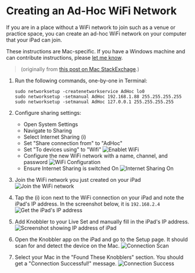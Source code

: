 # Creating an Ad-Hoc WiFi Network

If you are in a place without a WiFi network to join such as a venue or practice space, you can create an ad-hoc WiFi network on your computer that your iPad can join.

These instructions are Mac-specific. If you have a Windows machine and can contribute instructions, please [let me know](mailto:zack@steinkamp.us).

> (originally from [this post on Mac StackExchage](https://apple.stackexchange.com/questions/464557/how-to-create-computer-to-computer-network-on-macos-sonoma-2023).)

1. Run the following commands, one-by-one in Terminal:

   ```
   sudo networksetup -createnetworkservice AdHoc lo0
   sudo networksetup -setmanual AdHoc 192.168.1.88 255.255.255.255
   sudo networksetup -setmanual AdHoc 127.0.0.1 255.255.255.255
   ```

2. Configure sharing settings:

   - Open System Settings
   - Navigate to Sharing
   - Select Internet Sharing (i)
   - Set "Share connection from" to "AdHoc"
   - Set "To devices using" to "Wifi"
     ![Enablet WiFi](images/wifi-adhoc/enable-wifi.png)
   - Configure the new WiFi network with a name, channel, and password
     ![WiFi Configuration](images/wifi-adhoc/config-wifi.png)
   - Ensure Internet Sharing is switched On
     ![Internet Sharing On](images/wifi-adhoc/wifi-enabled.png)

3. Join the WiFi network you just created on your iPad
   ![Join the WiFi network](images/wifi-adhoc/join-wifi.png)

4. Tap the (i) icon next to the WiFi connection on your iPad and note the iPad's IP address. In the screenshot below, it is `192.168.2.4`
   ![Get the iPad's IP address](images/wifi-adhoc/ip-address.png)

5. Add Knobbler to your Live Set and manually fill in the iPad's IP address.
   ![Screenshot showing IP address of iPad](images/wifi-adhoc/device-ip.png)

6. Open the Knobbler app on the iPad and go to the Setup page. It should scan for and detect the device on the Mac.
   ![Connection Scan](images/wifi-adhoc/connection-scan.png)

7. Select your Mac in the "Found These Knobblers" section. You should get a "Connection Successful!" message.
   ![Connection Success](images/wifi-adhoc/connection-success.png)
